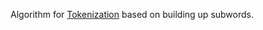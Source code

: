Algorithm for [Tokenization](Tasks/NLP/Text%20Normalization/Tokenization.md) based on building up subwords.


